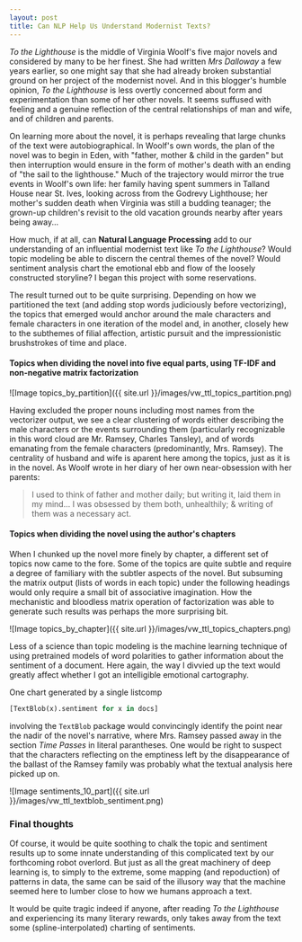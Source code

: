 ```yaml
---
layout: post
title: Can NLP Help Us Understand Modernist Texts?
---
```


*To the Lighthouse* is the middle of Virginia Woolf's five major novels and considered by many to be her finest. She had written *Mrs Dalloway* a few years earlier, so one might say that she had already broken substantial ground on her project of the modernist novel. And in this blogger's humble opinion, *To the Lighthouse* is less overtly concerned about form and experimentation than some of her other novels. It seems suffused with feeling and a genuine reflection of the central relationships of man and wife, and of children and parents.

On learning more about the novel, it is perhaps revealing that large chunks of the text were autobiographical. In Woolf's own words, the plan of the novel was to begin in Eden, with "father, mother & child in the garden" but then interruption would ensure in the form of mother's death with an ending of "the sail to the lighthouse." Much of the trajectory would mirror the true events in Woolf's own life: her family having spent summers in Talland House near St. Ives, looking across from the Godrevy Lighthouse; her mother's sudden death when Virginia was still a budding teanager; the grown-up children's revisit to the old vacation grounds nearby after years being away...

How much, if at all, can **Natural Language Processing** add to our understanding of an influential modernist text like *To the Lighthouse*? Would topic modeling be able to discern the central themes of the novel? Would sentiment analysis chart the emotional ebb and flow of the loosely constructed storyline? I began this project with some reservations.

The result turned out to be quite surprising. Depending on how we partitioned the text (and adding stop words judiciously before vectorizing), the topics that emerged would anchor around the male characters and female characters in one iteration of the model and, in another, closely hew to the subthemes of filial affection, artistic pursuit and the impressionistic brushstrokes of time and place.

#### Topics when dividing the novel into five equal parts, using TF-IDF and non-negative matrix factorization
![Image topics_by_partition]({{ site.url }}/images/vw_ttl_topics_partition.png)

Having excluded the proper nouns including most names from the vectorizer output, we see a clear clustering of words either describing the male characters or the events surrounding them (particularly recognizable in this word cloud are Mr. Ramsey, Charles Tansley), and of words emanating from the female characters (predominantly, Mrs. Ramsey). The centrality of husband and wife is aparent here among the topics, just as it is in the novel. As Woolf wrote in her diary of her own near-obsession with her parents:

> I used to think of father and mother daily; but writing it, laid them in my mind... I was obsessed by them both, unhealthily; & writing of them was a necessary act.

#### Topics when dividing the novel using the author's chapters

When I chunked up the novel more finely by chapter, a different set of topics now came to the fore. Some of the topics are quite subtle and require a degree of familiary with the subtler aspects of the novel. But subsuming the matrix output (lists of words in each topic) under the following headings would only require a small bit of associative imagination. How the mechanistic and bloodless matrix operation of factorization was able to generate such results was perhaps the more surprising bit.

![Image topics_by_chapter]({{ site.url }}/images/vw_ttl_topics_chapters.png)

Less of a science than topic modeling is the machine learning technique of using pretrained models of word polarities to gather information about the sentiment of a document. Here again, the way I divvied up the text would greatly affect whether I got an intelligible emotional cartography.

One chart generated by a single listcomp 
```python
[TextBlob(x).sentiment for x in docs]
```
involving the <code>TextBlob</code> package would convincingly identify the point near the nadir of the novel's narrative, where Mrs. Ramsey passed away in the section *Time Passes* in literal parantheses. One would be right to suspect that the characters reflecting on the emptiness left by the disappearance of the ballast of the Ramsey family was probably what the textual analysis here picked up on.

![Image sentiments_10_part]({{ site.url }}/images/vw_ttl_textblob_sentiment.png)

### Final thoughts
Of course, it would be quite soothing to chalk the topic and sentiment results up to some innate understanding of this complicated text by our forthcoming robot overlord. But just as all the great machinery of deep learning is, to simply to the extreme, some mapping (and repoduction) of patterns in data, the same can be said of the illusory way that the machine seemed here to lumber close to how we humans approach a text.

It would be quite tragic indeed if anyone, after reading *To the Lighthouse* and experiencing its many literary rewards, only takes away from the text some (spline-interpolated) charting of sentiments.